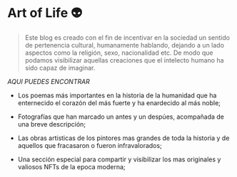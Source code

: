 # Art of Life 👽


>Este blog es creado con el fin de incentivar en la sociedad un sentido de pertenencia cultural, humanamente hablando, dejando a un lado aspectos como la religión, sexo, nacionalidad etc. 
De modo que podamos visibilizar aquellas creaciones que el intelecto humano ha sido capaz de imaginar. 


_AQUI PUEDES ENCONTRAR_

- Los poemas más importantes en la historia de la humanidad que ha enternecido el corazón del más fuerte y ha enardecido al más noble;

- Fotografías que han marcado un antes y un despúes, acompañada de una breve descripción;

- Las obras artisticas de los pintores mas grandes de toda la historia y de aquellos que fracasaron o fueron infravalorados;

- Una sección especial para compartir y visibilizar los mas originales y valiosos NFTs de la epoca moderna;

